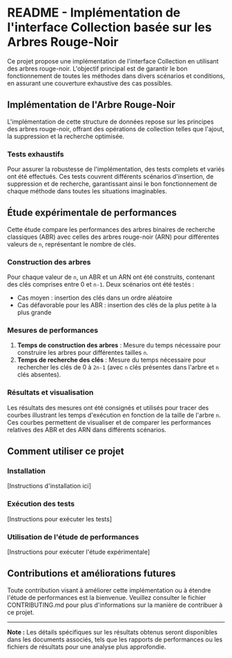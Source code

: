 # README - Implémentation de l'interface Collection basée sur les Arbres Rouge-Noir

Ce projet propose une implémentation de l'interface Collection en utilisant des arbres rouge-noir. L'objectif principal est de garantir le bon fonctionnement de toutes les méthodes dans divers scénarios et conditions, en assurant une couverture exhaustive des cas possibles.

## Implémentation de l'Arbre Rouge-Noir

L'implémentation de cette structure de données repose sur les principes des arbres rouge-noir, offrant des opérations de collection telles que l'ajout, la suppression et la recherche optimisée.

### Tests exhaustifs

Pour assurer la robustesse de l'implémentation, des tests complets et variés ont été effectués. Ces tests couvrent différents scénarios d'insertion, de suppression et de recherche, garantissant ainsi le bon fonctionnement de chaque méthode dans toutes les situations imaginables.

## Étude expérimentale de performances

Cette étude compare les performances des arbres binaires de recherche classiques (ABR) avec celles des arbres rouge-noir (ARN) pour différentes valeurs de `n`, représentant le nombre de clés.

### Construction des arbres

Pour chaque valeur de `n`, un ABR et un ARN ont été construits, contenant des clés comprises entre 0 et `n-1`. Deux scénarios ont été testés : 
- Cas moyen : insertion des clés dans un ordre aléatoire
- Cas défavorable pour les ABR : insertion des clés de la plus petite à la plus grande

### Mesures de performances

1. **Temps de construction des arbres** : Mesure du temps nécessaire pour construire les arbres pour différentes tailles `n`.
2. **Temps de recherche des clés** : Mesure du temps nécessaire pour rechercher les clés de 0 à `2n-1` (avec `n` clés présentes dans l'arbre et `n` clés absentes).

### Résultats et visualisation

Les résultats des mesures ont été consignés et utilisés pour tracer des courbes illustrant les temps d'exécution en fonction de la taille de l'arbre `n`. Ces courbes permettent de visualiser et de comparer les performances relatives des ABR et des ARN dans différents scénarios.

## Comment utiliser ce projet

### Installation
[Instructions d'installation ici]

### Exécution des tests
[Instructions pour exécuter les tests]

### Utilisation de l'étude de performances
[Instructions pour exécuter l'étude expérimentale]

## Contributions et améliorations futures

Toute contribution visant à améliorer cette implémentation ou à étendre l'étude de performances est la bienvenue. Veuillez consulter le fichier CONTRIBUTING.md pour plus d'informations sur la manière de contribuer à ce projet.

---

**Note :** Les détails spécifiques sur les résultats obtenus seront disponibles dans les documents associés, tels que les rapports de performances ou les fichiers de résultats pour une analyse plus approfondie.

